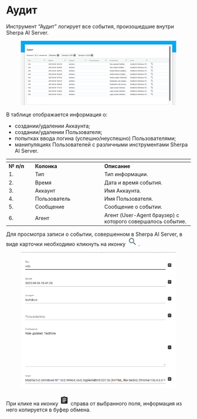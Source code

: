 # Аудит

Инструмент “Аудит” логирует все события, произошедшие внутри Sherpa AI Server.

<figure><img src="../../.gitbook/assets/изображение (278).png" alt=""><figcaption></figcaption></figure>

В таблице отображается информация о:

* создании/удалении Аккаунта;&#x20;
* создании/удалении Пользователя;&#x20;
* попытках ввода логина (успешно/неуспешно) Пользователями;
* манипуляциях Пользователей с различными инструментами Sherpa AI Server.

<table data-header-hidden><thead><tr><th width="58"></th><th width="175"></th><th></th></tr></thead><tbody><tr><td><strong>№ п/п</strong></td><td><strong>Колонка</strong></td><td><strong>Описание</strong> </td></tr><tr><td>1. </td><td>Тип</td><td>Тип информации.</td></tr><tr><td>2.</td><td>Время</td><td>Дата и время события.</td></tr><tr><td>3.</td><td>Аккаунт</td><td>Имя Аккаунта. </td></tr><tr><td>4.</td><td>Пользователь</td><td>Имя Пользователя.</td></tr><tr><td>5.</td><td>Сообщение</td><td>Сообщение о событии.</td></tr><tr><td>6.</td><td>Агент</td><td>Агент (User-Agent браузер) с которого совершалось событие.</td></tr></tbody></table>

Для просмотра записи о событии, совершенном в Sherpa AI Server, в виде карточки необходимо кликнуть на иконку ![](<../../.gitbook/assets/изображение (279).png>).

<figure><img src="../../.gitbook/assets/2025-08-06_21-45-14.png" alt=""><figcaption></figcaption></figure>

При клике на иконку ![](<../../.gitbook/assets/изображение (280).png>) справа от выбранного поля, информация из него копируется в буфер обмена.

